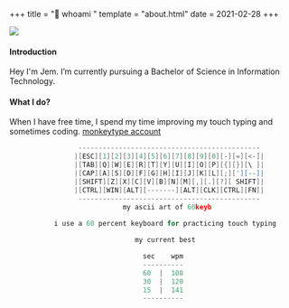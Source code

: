 +++
title = " whoami "
template = "about.html"
date = 2021-02-28
+++

<div class="md-div">
<img class="md-img" src="https://c.tenor.com/dzenlM_bTtYAAAAC/death-anime.gif">
</div>


#### Introduction 
Hey I'm Jem. I’m currently pursuing a Bachelor of Science in Information Technology.

#### What I do? 
When I have free time, I spend my time improving my touch typing and sometimes coding. <a href="https://monkeytype.com/profile/paralyzedrhand">monkeytype account</a>
```go
                 ---------------------------------------------    
                |[ESC][1][2][3][4][5][6][7][8][9][0][-][=][<-]|
                |[TAB][Q][W][E][R][T][Y][U][I][O][P][{][}][\ ]| 
                |[CAP][A][S][D][F][G][H][I][J][K][L][;]['][--]|
                |[SHIFT][Z][X][C][V][B][N][M][,][.][?][ SHIFT]|  
                |[CTRL][WIN][ALT][-------][ALT][CLK][CTRL][FN]|
                 ---------------------------------------------  
                            my ascii art of 60keyb
                        
           i use a 60 percent keyboard for practicing touch typing

                               my current best

                                 sec    wpm
                                 ----------
                                 60  |  108
                                 30  |  120
                                 15  |  141
                                 ----------
```    
     

   
